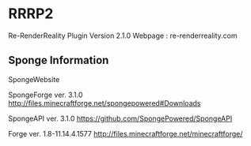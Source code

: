 # RRRP2
Re-RenderReality Plugin Version 2.1.0 Webpage : re-renderreality.com

## Sponge Information

SpongeWebsite

SpongeForge ver. 3.1.0
http://files.minecraftforge.net/spongepowered#Downloads

SpongeAPI ver. 3.1.0
https://github.com/SpongePowered/SpongeAPI

Forge ver. 1.8-11.14.4.1577
http://files.minecraftforge.net/minecraftforge/
